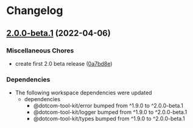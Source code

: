 # Changelog

## [2.0.0-beta.1](https://github.com/Financial-Times/dotcom-tool-kit/compare/eslint-v1.9.0...eslint-v2.0.0-beta.1) (2022-04-06)


### Miscellaneous Chores

* create first 2.0 beta release ([0a7bd8e](https://github.com/Financial-Times/dotcom-tool-kit/commit/0a7bd8e30f4cef43f93fe1b098c6fad94607d098))


### Dependencies

* The following workspace dependencies were updated
  * dependencies
    * @dotcom-tool-kit/error bumped from ^1.9.0 to ^2.0.0-beta.1
    * @dotcom-tool-kit/logger bumped from ^1.9.0 to ^2.0.0-beta.1
    * @dotcom-tool-kit/types bumped from ^1.9.0 to ^2.0.0-beta.1
